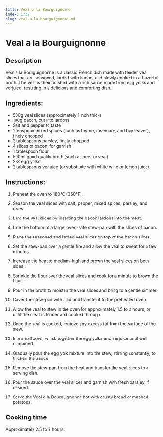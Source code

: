 ```yaml
---
title: Veal a la Bourguignonne
index: 1732
slug: veal-a-la-bourguignonne.md
---
```


# Veal a la Bourguignonne

## Description
Veal a la Bourguignonne is a classic French dish made with tender veal slices that are seasoned, larded with bacon, and slowly cooked in a flavorful broth. The veal is then finished with a rich sauce made from egg yolks and verjuice, resulting in a delicious and comforting dish.

## Ingredients:
- 500g veal slices (approximately 1 inch thick)
- 100g bacon, cut into lardons
- Salt and pepper to taste
- 1 teaspoon mixed spices (such as thyme, rosemary, and bay leaves), finely chopped
- 2 tablespoons parsley, finely chopped
- 4 slices of bacon, for garnish
- 1 tablespoon flour
- 500ml good quality broth (such as beef or veal)
- 2-3 egg yolks
- 2 tablespoons verjuice (or substitute with white wine or lemon juice)

## Instructions:
1. Preheat the oven to 180°C (350°F).

2. Season the veal slices with salt, pepper, mixed spices, parsley, and cives. 

3. Lard the veal slices by inserting the bacon lardons into the meat.

4. Line the bottom of a large, oven-safe stew-pan with the slices of bacon.

5. Place the seasoned and larded veal slices on top of the bacon slices.

6. Set the stew-pan over a gentle fire and allow the veal to sweat for a few minutes.

7. Increase the heat to medium-high and brown the veal slices on both sides.

8. Sprinkle the flour over the veal slices and cook for a minute to brown the flour.

9. Pour in the broth to moisten the veal slices and bring to a gentle simmer.

10. Cover the stew-pan with a lid and transfer it to the preheated oven.

11. Allow the veal to stew in the oven for approximately 1.5 to 2 hours, or until the meat is tender and cooked through.

12. Once the veal is cooked, remove any excess fat from the surface of the stew.

13. In a small bowl, whisk together the egg yolks and verjuice until well combined.

14. Gradually pour the egg yolk mixture into the stew, stirring constantly, to thicken the sauce.

15. Remove the stew-pan from the heat and transfer the veal slices to a serving dish.

16. Pour the sauce over the veal slices and garnish with fresh parsley, if desired.

17. Serve the Veal a la Bourguignonne hot with crusty bread or mashed potatoes.

## Cooking time
Approximately 2.5 to 3 hours.